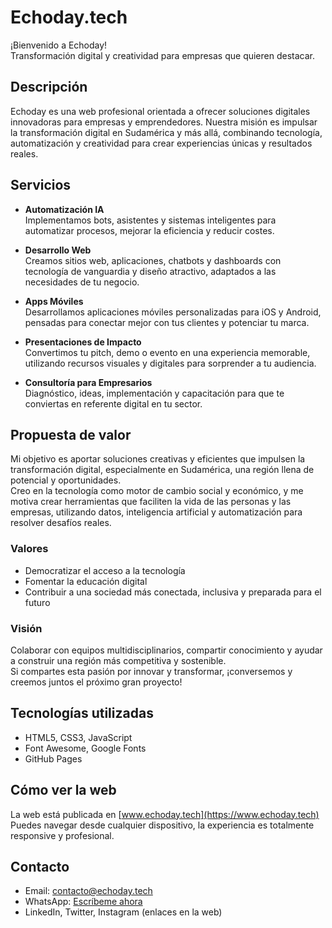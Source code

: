 # Echoday.tech

¡Bienvenido a Echoday!  
Transformación digital y creatividad para empresas que quieren destacar.

## Descripción

Echoday es una web profesional orientada a ofrecer soluciones digitales innovadoras para empresas y emprendedores. Nuestra misión es impulsar la transformación digital en Sudamérica y más allá, combinando tecnología, automatización y creatividad para crear experiencias únicas y resultados reales.

## Servicios

- **Automatización IA**  
  Implementamos bots, asistentes y sistemas inteligentes para automatizar procesos, mejorar la eficiencia y reducir costes.

- **Desarrollo Web**  
  Creamos sitios web, aplicaciones, chatbots y dashboards con tecnología de vanguardia y diseño atractivo, adaptados a las necesidades de tu negocio.

- **Apps Móviles**  
  Desarrollamos aplicaciones móviles personalizadas para iOS y Android, pensadas para conectar mejor con tus clientes y potenciar tu marca.

- **Presentaciones de Impacto**  
  Convertimos tu pitch, demo o evento en una experiencia memorable, utilizando recursos visuales y digitales para sorprender a tu audiencia.

- **Consultoría para Empresarios**  
  Diagnóstico, ideas, implementación y capacitación para que te conviertas en referente digital en tu sector.

## Propuesta de valor

Mi objetivo es aportar soluciones creativas y eficientes que impulsen la transformación digital, especialmente en Sudamérica, una región llena de potencial y oportunidades.  
Creo en la tecnología como motor de cambio social y económico, y me motiva crear herramientas que faciliten la vida de las personas y las empresas, utilizando datos, inteligencia artificial y automatización para resolver desafíos reales.

### Valores

- Democratizar el acceso a la tecnología
- Fomentar la educación digital
- Contribuir a una sociedad más conectada, inclusiva y preparada para el futuro

### Visión

Colaborar con equipos multidisciplinarios, compartir conocimiento y ayudar a construir una región más competitiva y sostenible.  
Si compartes esta pasión por innovar y transformar, ¡conversemos y creemos juntos el próximo gran proyecto!

## Tecnologías utilizadas

- HTML5, CSS3, JavaScript
- Font Awesome, Google Fonts
- GitHub Pages

## Cómo ver la web

La web está publicada en [www.echoday.tech](https://www.echoday.tech)  
Puedes navegar desde cualquier dispositivo, la experiencia es totalmente responsive y profesional.

## Contacto

- Email: contacto@echoday.tech
- WhatsApp: [Escríbeme ahora](https://wa.me/643032807)
- LinkedIn, Twitter, Instagram (enlaces en la web)
